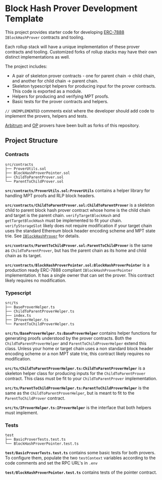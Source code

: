 # Block Hash Prover Development Template

This project provides starter code for developing [ERC-7888](https://eips.ethereum.org/EIPS/eip-7888) `IBlockHashProver` contracts and tooling.

Each rollup stack will have a unique implementation of these prover contracts and tooling. Customized forks of rollup stacks may have their own distinct implementations as well.

The project includes:

- A pair of skeleton prover contracts - one for parent chain -> child chain, and another for child chain -> parent chain.
- Skeleton typescript helpers for producing input for the prover contracts. This code is exported as a module.
- Helpers for producing and verifying MPT proofs.
- Basic tests for the prover contracts and helpers.

`// UNIMPLEMENTED` comments exist where the developer should add code to implement the provers, helpers and tests.

[Arbitrum](https://github.com/OffchainLabs/arbitrum-block-hash-prover) and [OP](https://github.com/OffchainLabs/op-block-hash-prover) provers have been built as forks of this repository.

## Project Structure

### Contracts

```
src/contracts
├── ProverUtils.sol
├── BlockHashProverPointer.sol
├── ChildToParentProver.sol
└── ParentToChildProver.sol
```

**`src/contracts/ProverUtils.sol:ProverUtils`** contains a helper library for handling MPT proofs and RLP block headers.

**`src/contracts/ChildToParentProver.sol:ChildToParentProver`** is a skeleton child to parent block hash prover contract whose home is the child chain and target is the parent chain. `verifyTargetBlockHash` and `getTargetBlockHash` must be implemented to fit your chain. `verifyStorageSlot` likely does not require modification if your target chain uses the standard Ethereum block header encoding scheme and MPT state trie. See [`IBlockHashProver`](https://github.com/OffchainLabs/broadcast-erc/blob/main/contracts/standard/interfaces/IBlockHashProver.sol) for details.

**`src/contracts/ParentToChildProver.sol:ParentToChildProver`** is the same as `ChildToParentProver`, but has the parent chain as its home and child chain as its target.

**`src/contracts/BlockHashProverPointer.sol:BlockHashProverPointer`** is a production ready ERC-7888 compliant `IBlockHashProverPointer` implementation. It has a single owner that can set the prover. This contract likely requires no modification.

### Typescript

```
src/ts
├── BaseProverHelper.ts
├── ChildToParentProverHelper.ts
├── index.ts
├── IProverHelper.ts
└── ParentToChildProverHelper.ts
```

**`src/ts/BaseProverHelper.ts:BaseProverHelper`** contains helper functions for generating proofs understood by the prover contracts. Both the `ChildToParentProverHelper` and `ParentToChildProverHelper` extend this class. Unless your home or target chain uses a non standard block header encoding scheme or a non MPT state trie, this contract likely requires no modification.

**`src/ts/ChildToParentProverHelper.ts:ChildToParentProverHelper`** is a skeleton helper class for producing inputs for the `ChildToParentProver` contract. This class must be fit to your `ChildToParentProver` implementation.

**`src/ts/ParentToChildProverHelper.ts:ParentToChildProverHelper`** is the same as the `ChildToParentProverHelper`, but is meant to fit to the `ParentToChildProver` contract.

**`src/ts/IProverHelper.ts:IProverHelper`** is the interface that both helpers must implement.

### Tests

```
test
├── BasicProverTests.test.ts
└── BlockHashProverPointer.test.ts
```

**`test/BasicProverTests.test.ts`** contains some basic tests for both provers. To configure them, populate the two `testContext` variables according to the code comments and set the RPC URL's in `.env`

**`test/BlockHashProverPointer.test.ts`** contains tests of the pointer contract.
